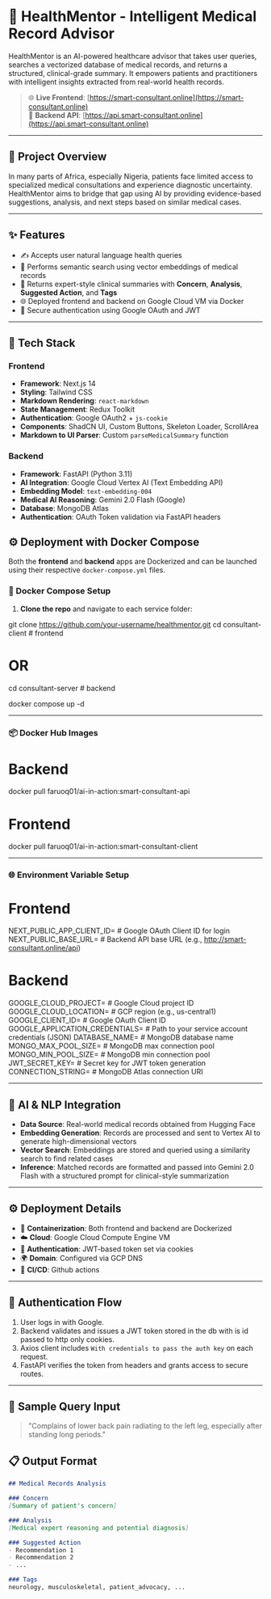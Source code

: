 # 🧠 HealthMentor - Intelligent Medical Record Advisor

HealthMentor is an AI-powered healthcare advisor that takes user queries, searches a vectorized database of medical records, and returns a structured, clinical-grade summary. It empowers patients and practitioners with intelligent insights extracted from real-world health records.

> 🌐 **Live Frontend**: [https://smart-consultant.online](https://smart-consultant.online)  
> 🔗 **Backend API**: [https://api.smart-consultant.online](https://api.smart-consultant.online)

---

## 🚀 Project Overview

In many parts of Africa, especially Nigeria, patients face limited access to specialized medical consultations and experience diagnostic uncertainty. HealthMentor aims to bridge that gap using AI by providing evidence-based suggestions, analysis, and next steps based on similar medical cases.

---

## ✨ Features

- ✍️ Accepts user natural language health queries
- 🧬 Performs semantic search using vector embeddings of medical records
- 📄 Returns expert-style clinical summaries with **Concern**, **Analysis**, **Suggested Action**, and **Tags**
- 🌐 Deployed frontend and backend on Google Cloud VM via Docker
- 🔐 Secure authentication using Google OAuth and JWT

---

## 🧱 Tech Stack

### Frontend
- **Framework**: Next.js 14
- **Styling**: Tailwind CSS
- **Markdown Rendering**: `react-markdown`
- **State Management**: Redux Toolkit
- **Authentication**: Google OAuth2 + `js-cookie`
- **Components**: ShadCN UI, Custom Buttons, Skeleton Loader, ScrollArea
- **Markdown to UI Parser**: Custom `parseMedicalSummary` function

### Backend
- **Framework**: FastAPI (Python 3.11)
- **AI Integration**: Google Cloud Vertex AI (Text Embedding API)
- **Embedding Model**: `text-embedding-004`
- **Medical AI Reasoning**: Gemini 2.0 Flash (Google)
- **Database**: MongoDB Atlas
- **Authentication**: OAuth Token validation via FastAPI headers

## ⚙️ Deployment with Docker Compose

Both the **frontend** and **backend** apps are Dockerized and can be launched using their respective `docker-compose.yml` files.

### 🐳 Docker Compose Setup

1. **Clone the repo** and navigate to each service folder:


git clone https://github.com/your-username/healthmentor.git
cd consultant-client   # frontend
# OR
cd consultant-server   # backend

docker compose up -d

---

### 📦 Docker Hub Images

# Backend
docker pull faruoq01/ai-in-action:smart-consultant-api

# Frontend
docker pull faruoq01/ai-in-action:smart-consultant-client

---

### 🌐 Environment Variable Setup

# Frontend

NEXT_PUBLIC_APP_CLIENT_ID=        # Google OAuth Client ID for login
NEXT_PUBLIC_BASE_URL=            # Backend API base URL (e.g., http://smart-consultant.online/api)

# Backend

GOOGLE_CLOUD_PROJECT=            # Google Cloud project ID
GOOGLE_CLOUD_LOCATION=           # GCP region (e.g., us-central1)
GOOGLE_CLIENT_ID=                # Google OAuth Client ID
GOOGLE_APPLICATION_CREDENTIALS=  # Path to your service account credentials (JSON)
DATABASE_NAME=                   # MongoDB database name
MONGO_MAX_POOL_SIZE=             # MongoDB max connection pool
MONGO_MIN_POOL_SIZE=             # MongoDB min connection pool
JWT_SECRET_KEY=                  # Secret key for JWT token generation
CONNECTION_STRING=               # MongoDB Atlas connection URI

---

## 🧠 AI & NLP Integration

- **Data Source**: Real-world medical records obtained from Hugging Face
- **Embedding Generation**: Records are processed and sent to Vertex AI to generate high-dimensional vectors
- **Vector Search**: Embeddings are stored and queried using a similarity search to find related cases
- **Inference**: Matched records are formatted and passed into Gemini 2.0 Flash with a structured prompt for clinical-style summarization

---

## ⚙️ Deployment Details

- 🔧 **Containerization**: Both frontend and backend are Dockerized
- ☁️ **Cloud**: Google Cloud Compute Engine VM
- 🔐 **Authentication**: JWT-based token set via cookies
- 🌍 **Domain**: Configured via GCP DNS
- 🔁 **CI/CD**: Github actions

---

## 🔐 Authentication Flow

1. User logs in with Google.
2. Backend validates and issues a JWT token stored in the db with is id passed to http only cookies.
3. Axios client includes `With credentials to pass the auth key` on each request.
4. FastAPI verifies the token from headers and grants access to secure routes.

---

## 🧪 Sample Query Input

> "Complains of lower back pain radiating to the left leg, especially after standing long periods."

## 📋 Output Format

```markdown
## Medical Records Analysis

### Concern
[Summary of patient's concern]

### Analysis
[Medical expert reasoning and potential diagnosis]

### Suggested Action
- Recommendation 1
- Recommendation 2
- ...

### Tags
neurology, musculoskeletal, patient_advocacy, ...


